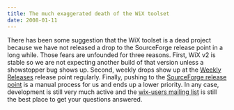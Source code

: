```yaml
---
title: The much exaggerated death of the WiX toolset
date: 2008-01-11
---
```

There has been some suggestion that the WiX toolset is a dead project because we have not released a drop to the SourceForge release point in a long while. Those fears are unfounded for three reasons. First, WiX v2 is stable so we are not expecting another build of that version unless a showstopper bug shows up. Second, weekly drops show up at the <a href='http://wix.sourceforge.net/releases'>Weekly Releases</a> release point regularly. Finally, pushing to the <a href='http://sourceforge.net/project/showfiles.php?group_id=105970'>SourceForge release point</a> is a manual process for us and ends up a lower priority. In any case, development is still very much active and the <a href='/documentation/mailinglist/'>wix-users mailing list</a> is still the best place to get your questions answered.
